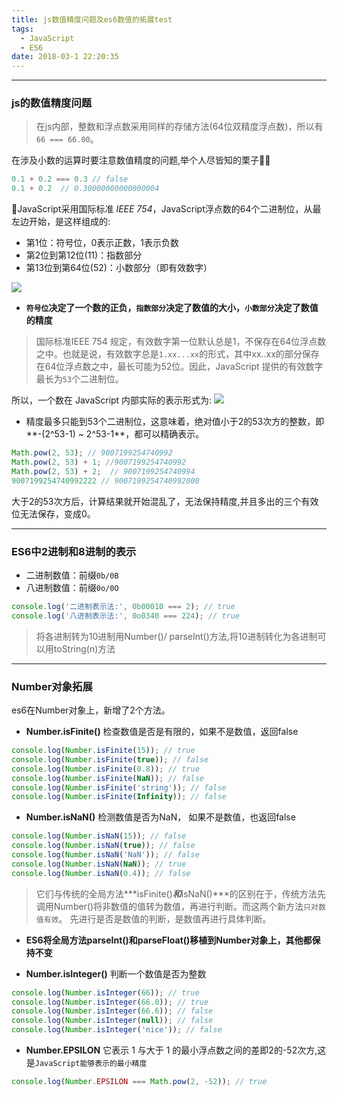 ```yaml
---
title: js数值精度问题及es6数值的拓展test
tags:
  - JavaScript
  - ES6
date: 2018-03-1 22:20:35
---
```

***
### js的数值精度问题
> 在js内部，整数和浮点数采用同样的存储方法(64位双精度浮点数)，所以有``66 === 66.00``。

在涉及小数的运算时要注意数值精度的问题,举个人尽皆知的栗子🌰
``` javascript
0.1 + 0.2 === 0.3 // false
0.1 + 0.2  // 0.30000000000000004
```
JavaScript采用国际标准 *IEEE 754*，JavaScript浮点数的64个二进制位，从最左边开始，是这样组成的:
- 第1位：符号位，0表示正数，1表示负数
- 第2位到第12位(11)：指数部分
- 第13位到第64位(52)：小数部分（即有效数字）

![](https://st-gdx.dancf.com/gaodingx/73047376/design/20200426-173521-8918.png)

- **``符号位``决定了一个数的正负，``指数部分``决定了数值的大小，``小数部分``决定了数值的精度**

> 国际标准IEEE 754 规定，有效数字第一位默认总是1，不保存在64位浮点数之中。也就是说，有效数字总是``1.xx...xx``的形式，其中xx..xx的部分保存在64位浮点数之中，最长可能为52位。因此，JavaScript 提供的有效数字最长为``53``个二进制位。

  所以，一个数在 JavaScript 内部实际的表示形式为:
![](https://st-gdx.dancf.com/gaodingx/73047376/design/20200426-174023-4f23.png)

- 精度最多只能到53个二进制位，这意味着，绝对值小于2的53次方的整数，即**-(2^53-1) ~  2^53-1**，都可以精确表示。
``` javascript
Math.pow(2, 53); // 9007199254740992
Math.pow(2, 53) + 1; //9007199254740992
Math.pow(2, 53) + 2;  // 9007199254740994
9007199254740992222 // 9007199254740992000
```
  大于2的53次方后，计算结果就开始混乱了，无法保持精度,并且多出的三个有效位无法保存，变成0。

***
### ES6中2进制和8进制的表示
- 二进制数值：前缀``0b/0B``
- 八进制数值：前缀``0o/0O``
``` javascript
console.log('二进制表示法:', 0b00010 === 2); // true
console.log('八进制表示法:', 0o0340 === 224); // true
```
> 将各进制转为10进制用Number()/ parseInt()方法,将10进制转化为各进制可以用toString(n)方法

***
### Number对象拓展
es6在Number对象上，新增了2个方法。
- **Number.isFinite()**   检查数值是否是有限的，如果不是数值，返回false
``` javascript
console.log(Number.isFinite(15)); // true
console.log(Number.isFinite(true)); // false
console.log(Number.isFinite(0.8)); // true
console.log(Number.isFinite(NaN)); // false
console.log(Number.isFinite('string')); // false
console.log(Number.isFinite(Infinity)); // false
```

- **Number.isNaN()**   检测数值是否为NaN， 如果不是数值，也返回false
``` javascript
console.log(Number.isNaN(15)); // false
console.log(Number.isNaN(true)); // false
console.log(Number.isNaN('NaN')); // false
console.log(Number.isNaN(NaN)); // true
console.log(Number.isNaN(0.4)); // false
```
> 它们与传统的全局方法***isFinite()***和***isNaN()***的区别在于，传统方法先调用Number()将非数值的值转为数值，再进行判断。而这两个新方法``只对数值有效``。 先进行是否是数值的判断，是数值再进行具体判断。

-  **ES6将全局方法parseInt()和parseFloat()移植到Number对象上，其他都保持不变**

- **Number.isInteger()** 判断一个数值是否为整数
``` javascript
console.log(Number.isInteger(66)); // true
console.log(Number.isInteger(66.0)); // true
console.log(Number.isInteger(66.6)); // false
console.log(Number.isInteger(null)); // false
console.log(Number.isInteger('nice')); // false
```
- **Number.EPSILON**  它表示 1 与大于 1 的最小浮点数之间的差即2的-52次方,这是``JavaScript能够表示的最小精度``
``` javascript
console.log(Number.EPSILON === Math.pow(2, -52)); // true
```